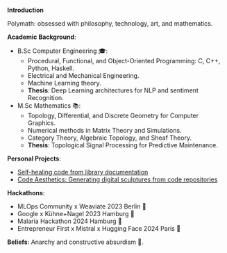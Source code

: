 **Introduction**

Polymath: obsessed with philosophy, technology, art, and mathematics. 

**Academic Background**:

- B.Sc Computer Engineering 🎓:
	- Procedural, Functional, and Object-Oriented Programming: C, C++, Python, Haskell.
	- Electrical and Mechanical Engineering.
	- Machine Learning theory.
	- **Thesis**: Deep Learning architectures for NLP and sentiment Recognition.
- M.Sc Mathematics 📚:
	- Topology, Differential, and Discrete Geometry for Computer Graphics.
	- Numerical methods in Matrix Theory and Simulations.
	- Category Theory, Algebraic Topology, and Sheaf Theory.
	- **Thesis**: Topological Signal Processing for Predictive Maintenance.

**Personal Projects**:

- [Self-healing code from library documentation](https://github.com/gordonwilliamsburg/codinit)
- [Code Aesthetics: Generating digital sculptures from code repositories](https://code-experiments.vercel.app)

**Hackathons**:
- MLOps Community x Weaviate 2023 Berlin 🥉
- Google x Kühne+Nagel 2023 Hamburg 🥇
- Malaria Hackathon 2024 Hamburg 🥇
- Entrepreneur First x Mistral x Hugging Face 2024 Paris 🥈

**Beliefs**:
Anarchy and constructive absurdism 🏴.
